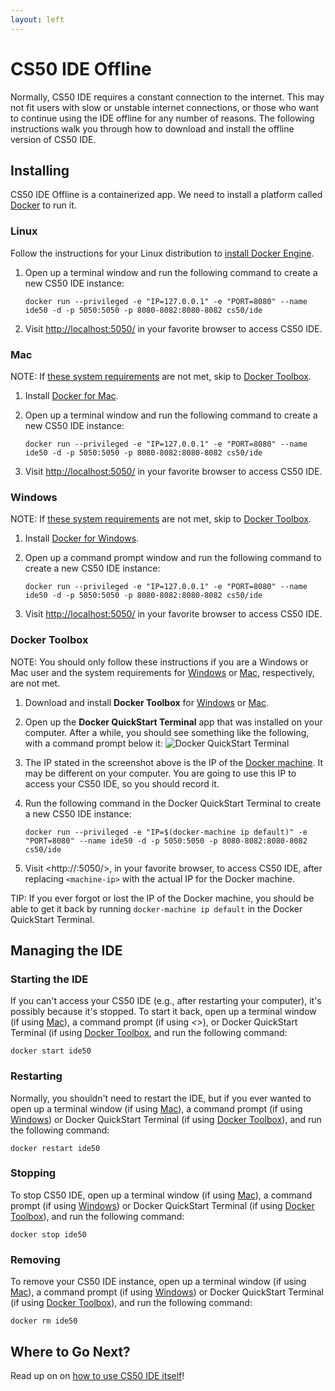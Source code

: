 ```yaml
---
layout: left
---
```


# CS50 IDE Offline

Normally, CS50 IDE requires a constant connection to the internet. This may not fit users with slow or unstable internet connections, or those who want to continue using the IDE offline for any number of reasons. The following instructions walk you through how to download and install the offline version of CS50 IDE.

## Installing

CS50 IDE Offline is a containerized app. We need to install a platform called [Docker](https://www.docker.com/what-docker) to run it.

### Linux

Follow the instructions for your Linux distribution to [install Docker Engine](https://docs.docker.com/engine/installation/linux/).

1. Open up a terminal window and run the following command to create a new CS50 IDE instance:

    ```
    docker run --privileged -e "IP=127.0.0.1" -e "PORT=8080" --name ide50 -d -p 5050:5050 -p 8080-8082:8080-8082 cs50/ide
    ```
 
1. Visit <http://localhost:5050/> in your favorite browser to access CS50 IDE.

### Mac

NOTE: If [these system requirements](https://docs.docker.com/docker-for-mac/install/#what-to-know-before-you-install) are not met, skip to [Docker Toolbox](#docker-toolbox).

1. Install [Docker for Mac](https://docs.docker.com/docker-for-mac/install/).
1. Open up a terminal window and run the following command to create a new CS50 IDE instance:

    ```
    docker run --privileged -e "IP=127.0.0.1" -e "PORT=8080" --name ide50 -d -p 5050:5050 -p 8080-8082:8080-8082 cs50/ide
    ```

1. Visit <http://localhost:5050/> in your favorite browser to access CS50 IDE.

### Windows

NOTE: If [these system requirements](https://docs.docker.com/docker-for-windows/install/#what-to-know-before-you-install) are not met, skip to [Docker Toolbox](#docker-toolbox).

1. Install [Docker for Windows](https://docs.docker.com/docker-for-mac/install/).
1. Open up a command prompt window and run the following command to create a new CS50 IDE instance:

    ```
    docker run --privileged -e "IP=127.0.0.1" -e "PORT=8080" --name ide50 -d -p 5050:5050 -p 8080-8082:8080-8082 cs50/ide
    ```

1. Visit <http://localhost:5050/> in your favorite browser to access CS50 IDE.

### Docker Toolbox

NOTE: You should only follow these instructions if you are a Windows or Mac user and the system requirements for [Windows](#windows) or [Mac](#mac), respectively, are not met.

1. Download and install **Docker Toolbox** for [Windows](https://docs.docker.com/toolbox/toolbox_install_windows/) or [Mac](https://docs.docker.com/toolbox/toolbox_install_mac/).

1. Open up the **Docker QuickStart Terminal** app that was installed on your computer. After a while, you should see something like the following, with a command prompt below it:
    ![Docker QuickStart Terminal](docker-quickstart-terminal.png)

1. The IP stated in the screenshot above is the IP of the [Docker machine](https://docs.docker.com/machine/overview/). It may be different on your computer. You are going to use this IP to access your CS50 IDE, so you should record it.

1. Run the following command in the Docker QuickStart Terminal to create a new CS50 IDE instance:
 
    ```
    docker run --privileged -e "IP=$(docker-machine ip default)" -e "PORT=8080" --name ide50 -d -p 5050:5050 -p 8080-8082:8080-8082 cs50/ide
    ```

1. Visit <http://<machine-ip>:5050/>, in your favorite browser, to access CS50 IDE, after replacing `<machine-ip>` with the actual IP for the Docker machine.

TIP: If you ever forgot or lost the IP of the Docker machine, you should be able to get it back by running `docker-machine ip default` in the Docker QuickStart Terminal.


## Managing the IDE

### Starting the IDE

If you can't access your CS50 IDE (e.g., after restarting your computer), it's possibly because it's stopped. To start it back, open up a terminal window (if using [Mac](#mac)), a command prompt (if using *<<windows>>*), or Docker QuickStart Terminal (if using [Docker Toolbox](#docker-toolbox), and run the following command:

```
docker start ide50
```

### Restarting

Normally, you shouldn't need to restart the IDE, but if you ever wanted to open up a terminal window (if using [Mac](#mac)), a command prompt (if using [Windows](#windows)) or Docker QuickStart Terminal (if using [Docker Toolbox](#docker-toolbox)), and run the following command:

```
docker restart ide50
```

### Stopping

To stop CS50 IDE, open up a terminal window (if using [Mac](#mac)), a command prompt (if using [Windows](#windows)) or Docker QuickStart Terminal (if using [Docker Toolbox](#docker-toolbox)), and run the following command:

```
docker stop ide50
```

### Removing

To remove your CS50 IDE instance, open up a terminal window (if using [Mac](#mac)), a command prompt (if using [Windows](#windows)) or Docker QuickStart Terminal (if using [Docker Toolbox](#docker-toolbox)), and run the following command:

```
docker rm ide50
```

## Where to Go Next?

Read up on on [how to use CS50 IDE itself](/ide50)!
